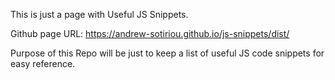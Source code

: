 This is just a page with Useful JS Snippets.

Github page URL: https://andrew-sotiriou.github.io/js-snippets/dist/

Purpose of this Repo will be just to keep a list of useful JS code snippets for easy reference.
